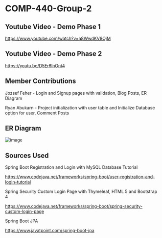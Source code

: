 # COMP-440-Group-2

## Youtube Video - Demo Phase 1

https://www.youtube.com/watch?v=a8WwdKV8OjM

## Youtube Video - Demo Phase 2

https://youtu.be/D5Er6lnOnt4

## Member Contributions
Jozsef Feher - Login and Signup pages with validation, Blog Posts, ER Diagram

Ryan Abukarn - Project initialization with user table and Initialize Database option for user, Comment Posts

## ER Diagram
![image](https://user-images.githubusercontent.com/38539205/164557470-6a870d0b-258e-4cca-ad0a-f6318f1b9b77.png)


## Sources Used
Spring Boot Registration and Login with MySQL Database Tutorial

https://www.codejava.net/frameworks/spring-boot/user-registration-and-login-tutorial

Spring Security Custom Login Page with Thymeleaf, HTML 5 and Bootstrap 4

https://www.codejava.net/frameworks/spring-boot/spring-security-custom-login-page

Spring Boot JPA 

https://www.javatpoint.com/spring-boot-jpa
